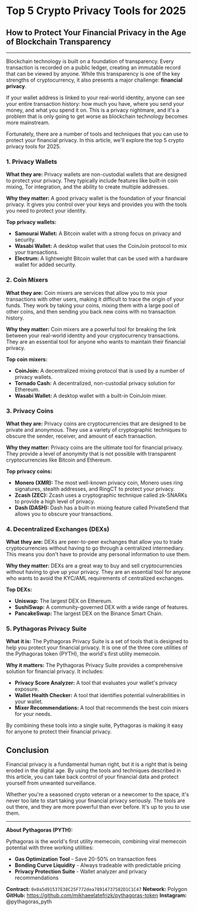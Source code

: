 # Top 5 Crypto Privacy Tools for 2025

## How to Protect Your Financial Privacy in the Age of Blockchain Transparency

---

Blockchain technology is built on a foundation of transparency. Every transaction is recorded on a public ledger, creating an immutable record that can be viewed by anyone. While this transparency is one of the key strengths of cryptocurrency, it also presents a major challenge: **financial privacy**.

If your wallet address is linked to your real-world identity, anyone can see your entire transaction history: how much you have, where you send your money, and what you spend it on. This is a privacy nightmare, and it's a problem that is only going to get worse as blockchain technology becomes more mainstream.

Fortunately, there are a number of tools and techniques that you can use to protect your financial privacy. In this article, we'll explore the top 5 crypto privacy tools for 2025.

### 1. Privacy Wallets

**What they are:** Privacy wallets are non-custodial wallets that are designed to protect your privacy. They typically include features like built-in coin mixing, Tor integration, and the ability to create multiple addresses.

**Why they matter:** A good privacy wallet is the foundation of your financial privacy. It gives you control over your keys and provides you with the tools you need to protect your identity.

**Top privacy wallets:**

*   **Samourai Wallet:** A Bitcoin wallet with a strong focus on privacy and security.
*   **Wasabi Wallet:** A desktop wallet that uses the CoinJoin protocol to mix your transactions.
*   **Electrum:** A lightweight Bitcoin wallet that can be used with a hardware wallet for added security.

### 2. Coin Mixers

**What they are:** Coin mixers are services that allow you to mix your transactions with other users, making it difficult to trace the origin of your funds. They work by taking your coins, mixing them with a large pool of other coins, and then sending you back new coins with no transaction history.

**Why they matter:** Coin mixers are a powerful tool for breaking the link between your real-world identity and your cryptocurrency transactions. They are an essential tool for anyone who wants to maintain their financial privacy.

**Top coin mixers:**

*   **CoinJoin:** A decentralized mixing protocol that is used by a number of privacy wallets.
*   **Tornado Cash:** A decentralized, non-custodial privacy solution for Ethereum.
*   **Wasabi Wallet:** A desktop wallet with a built-in CoinJoin mixer.

### 3. Privacy Coins

**What they are:** Privacy coins are cryptocurrencies that are designed to be private and anonymous. They use a variety of cryptographic techniques to obscure the sender, receiver, and amount of each transaction.

**Why they matter:** Privacy coins are the ultimate tool for financial privacy. They provide a level of anonymity that is not possible with transparent cryptocurrencies like Bitcoin and Ethereum.

**Top privacy coins:**

*   **Monero (XMR):** The most well-known privacy coin, Monero uses ring signatures, stealth addresses, and RingCT to protect your privacy.
*   **Zcash (ZEC):** Zcash uses a cryptographic technique called zk-SNARKs to provide a high level of privacy.
*   **Dash (DASH):** Dash has a built-in mixing feature called PrivateSend that allows you to obscure your transactions.

### 4. Decentralized Exchanges (DEXs)

**What they are:** DEXs are peer-to-peer exchanges that allow you to trade cryptocurrencies without having to go through a centralized intermediary. This means you don't have to provide any personal information to use them.

**Why they matter:** DEXs are a great way to buy and sell cryptocurrencies without having to give up your privacy. They are an essential tool for anyone who wants to avoid the KYC/AML requirements of centralized exchanges.

**Top DEXs:**

*   **Uniswap:** The largest DEX on Ethereum.
*   **SushiSwap:** A community-governed DEX with a wide range of features.
*   **PancakeSwap:** The largest DEX on the Binance Smart Chain.

### 5. Pythagoras Privacy Suite

**What it is:** The Pythagoras Privacy Suite is a set of tools that is designed to help you protect your financial privacy. It is one of the three core utilities of the Pythagoras token (PYTH), the world's first utility memecoin.

**Why it matters:** The Pythagoras Privacy Suite provides a comprehensive solution for financial privacy. It includes:

*   **Privacy Score Analyzer:** A tool that evaluates your wallet's privacy exposure.
*   **Wallet Health Checker:** A tool that identifies potential vulnerabilities in your wallet.
*   **Mixer Recommendations:** A tool that recommends the best coin mixers for your needs.

By combining these tools into a single suite, Pythagoras is making it easy for anyone to protect their financial privacy.

## Conclusion

Financial privacy is a fundamental human right, but it is a right that is being eroded in the digital age. By using the tools and techniques described in this article, you can take back control of your financial data and protect yourself from unwanted surveillance.

Whether you're a seasoned crypto veteran or a newcomer to the space, it's never too late to start taking your financial privacy seriously. The tools are out there, and they are more powerful than ever before. It's up to you to use them.

---

**About Pythagoras (PYTH):**

Pythagoras is the world's first utility memecoin, combining viral memecoin potential with three working utilities:

- **Gas Optimization Tool** - Save 20-50% on transaction fees
- **Bonding Curve Liquidity** - Always tradeable with predictable pricing
- **Privacy Protection Suite** - Wallet analyzer and privacy recommendations

**Contract:** `0x0a5d91537E38C25F772dea78914737582D1C1C47`
**Network:** Polygon
**GitHub:** https://github.com/mikhaeelatefrizk/pythagoras-token
**Instagram:** @pythagoras_pyth

